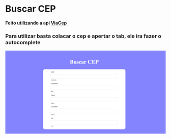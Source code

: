 <h1>Buscar CEP</h1>

**Feito utilizando a api [ViaCep](http://viacep.com.br/)**

<h3>Para utilizar basta colacar o cep e apertar o tab, ele ira fazer o autocomplete</h3>

<img src="./readme/Buscar-Cep.png">

